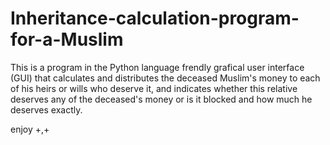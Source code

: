 # Inheritance-calculation-program-for-a-Muslim
This is a program in the Python language  frendly grafical user interface (GUI) that calculates and distributes the deceased Muslim's money to each of his heirs or wills who deserve it, and indicates whether this relative deserves any of the deceased's money or is it blocked and how much he deserves exactly.

enjoy +,+
